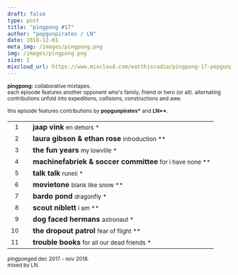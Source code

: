 ```yaml
---
draft: false
type: post
title: "pingpong #17"
author: "popgunpirates / LN"
date: 2018-12-01
meta_img: /images/pingpong.png
img: /images/pingpong.png
size: 2
mixcloud_url: https://www.mixcloud.com/eatthisradio/pingpong-17-popgunpirates-ln/ 
---
```



<small><b>pingpong:</b> collaborative mixtapes.<br>
	each episode features another opponent who's family, friend or hero (or all). alternating contributions unfold into expeditions, collisions, constructions and awe.</small>

<small>this episode features contributions by <b>popgunpirates\*</b> and <b>LN\*\*</b>.</small>



|                  |   |         		|
|----------------: |---| -------------	|
| <small>1</small> |   | **jaap vink**	 						<small>		en dehors							*</small>   |
| <small>2</small> |   | **laura gibson & ethan rose**			<small>		introduction						**</small>	|
| <small>3</small> |   | **the fun years** 						<small>		my lowville							*</small>   |
| <small>4</small> |   | **machinefabriek & soccer committee**	<small>		for i have none 					**</small>	|
| <small>5</small> |   | **talk talk**							<small>		runeii								*</small>   |
| <small>6</small> |   | **movietone** 							<small>		blank like snow						**</small>	|
| <small>7</small> |   | **bardo pond** 						<small>		dragonfly 							*</small>   |
| <small>8</small> |   | **scout niblett** 						<small>		i am 							 	**</small>	|
| <small>9</small> |   | **dog faced hermans** 					<small>		astronaut							*</small>	|
| <small>10</small>|   | **the dropout patrol** 				<small>		fear of flight						**</small>	|
| <small>11</small>|   | **trouble books** 						<small>		for all our dead friends			*</small>	|



<small>pingponged dec 2017 - nov 2018.<br>mixed by LN.</small>
